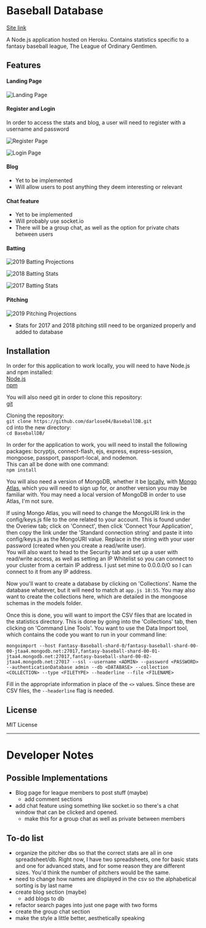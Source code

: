 # Baseball Database
[Site link](https://log-baseball-stats.herokuapp.com/)

A Node.js application hosted on Heroku. Contains statistics specific to a fantasy baseball league, The League of Ordinary Gentlmen.

## Features

#### Landing Page
![Landing Page](https://github.com/darlose04/BaseballDB/blob/master/screengrabs/landingPage.png "Landing Page")

#### Register and Login

In order to access the stats and blog, a user will need to register with a username and password

![Register Page](https://github.com/darlose04/BaseballDB/blob/master/screengrabs/register.png "Register")

![Login Page](https://github.com/darlose04/BaseballDB/blob/master/screengrabs/login.png "Login")

#### Blog
* Yet to be implemented
* Will allow users to post anything they deem interesting or relevant

#### Chat feature
* Yet to be implemented
* Will probably use socket.io
* There will be a group chat, as well as the option for private chats between users

#### Batting

![2019 Batting Projections](https://github.com/darlose04/BaseballDB/blob/master/screengrabs/battingProjections.png "Batting Projections")

![2018 Batting Stats](https://github.com/darlose04/BaseballDB/blob/master/screengrabs/batting2018.png "2018 Batting Stats")

![2017 Batting Stats](https://github.com/darlose04/BaseballDB/blob/master/screengrabs/batting2017.png "2017 Batting Stats")

#### Pitching

![2019 Pitching Projections](https://github.com/darlose04/BaseballDB/blob/master/screengrabs/pitchingProjections.png "Pitching Projections")

* Stats for 2017 and 2018 pitching still need to be organized properly and added to database

## Installation

In order for this application to work locally, you will need to have Node.js and npm installed:  
[Node.js](https://nodejs.org/en/)  
[npm](https://www.npmjs.com/get-npm)

You will also need git in order to clone this repository:  
[git](https://git-scm.com/book/en/v2/Getting-Started-Installing-Git)

Cloning the repository:  
`git clone https://github.com/darlose04/BaseballDB.git`\
cd into the new directory:  
`cd BaseballDB/`

In order for the application to work, you will need to install the following packages:
bcryptjs, connect-flash, ejs, express, express-session, mongoose, passport, passport-local, and nodemon.\
This can all be done with one command:\
`npm install`

You will also need a version of MongoDB, whether it be [locally](https://docs.mongodb.com/manual/installation/#mongodb-community-edition), with [Mongo Atlas](https://www.mongodb.com/), which you will need to sign up for, or another version you may be familiar with. You may need a local version of MongoDB in order to use Atlas, I'm not sure.

If using Mongo Atlas, you will need to change the MongoURI link in the config/keys.js file to the one related to your account. This is found under the Overiew tab; click on 'Connect', then click 'Connect Your Application', then copy the link under the 'Standard connection string' and paste it into config/keys.js as the MongoURI value. Replace <PASSWORD> in the string with your user password (created when you create a read/write user).\
You will also want to head to the Security tab and set up a user with read/write access, as well as setting an IP Whitelist so you can connect to your cluster from a certain IP address. I just set mine to 0.0.0.0/0 so I can connect to it from any IP address.

Now you'll want to create a database by clicking on 'Collections'. Name the database whatever, but it will need to match at `app.js 18:55`. You may also want to create the collections here, which are detailed in the mongoose schemas in the models folder.

Once this is done, you will want to import the CSV files that are located in the statistics directory. This is done by going into the 'Collections' tab, then clicking on 'Command Line Tools'. You want to use the Data Import tool, which contains the code you want to run in your command line:

`mongoimport --host Fantasy-Baseball-shard-0/fantasy-baseball-shard-00-00-jtaa4.mongodb.net:27017,fantasy-baseball-shard-00-01-jtaa4.mongodb.net:27017,fantasy-baseball-shard-00-02-jtaa4.mongodb.net:27017 --ssl --username <ADMIN> --password <PASSWORD> --authenticationDatabase admin --db <DATABASE> --collection <COLLECTION> --type <FILETYPE> --headerline --file <FILENAME>`

Fill in the appropriate information in place of the `<>` values. Since these are CSV files, the `--headerline` flag is needed.

## License
MIT License

***
# Developer Notes

## Possible Implementations
* Blog page for league members to post stuff (maybe)
  * add comment sections
* add chat feature using something like socket.io so there's a chat window that can be clicked and opened.
  * make this for a group chat as well as private between members



## To-do list
* organize the pitcher dbs so that the correct stats are all in one spreadsheet/db. Right now, I have two spreadsheets, one for basic stats and one for advanced stats, and for some reason they are different sizes. You'd think the number of pitchers would be the same.
* need to change how names are displayed in the csv so the alphabetical sorting is by last name
* create blog section (maybe)
  * add blogs to db
* refactor search pages into just one page with two forms
* create the group chat section
* make the style a little better, aesthetically speaking